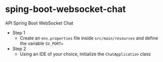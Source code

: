 # sping-boot-websocket-chat
API Spring Boot WebSocket Chat

- Step 1
  - Create an `env.properties` file inside `src/main/resources` and define the variable `SV_PORT=`
- Step 2
  - Using an IDE of your choice, initialize the `ChatApplication` class
